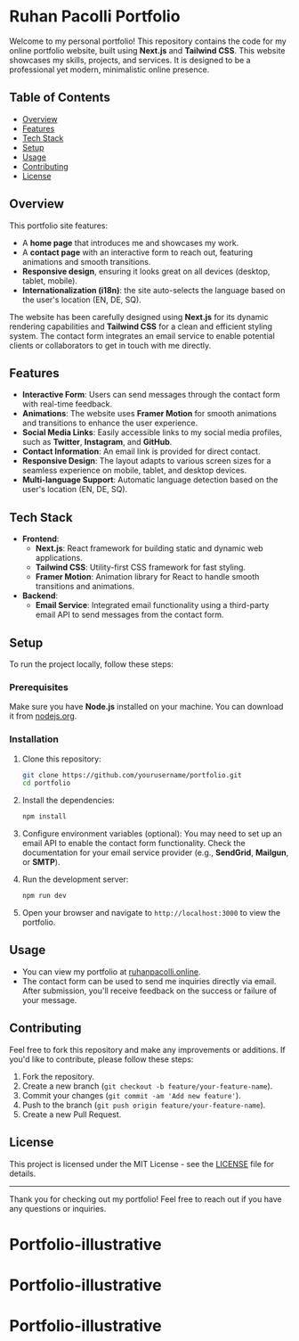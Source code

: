 # Ruhan Pacolli Portfolio

Welcome to my personal portfolio! This repository contains the code for my online portfolio website, built using **Next.js** and **Tailwind CSS**. This website showcases my skills, projects, and services. It is designed to be a professional yet modern, minimalistic online presence.

## Table of Contents

- [Overview](#overview)
- [Features](#features)
- [Tech Stack](#tech-stack)
- [Setup](#setup)
- [Usage](#usage)
- [Contributing](#contributing)
- [License](#license)

## Overview

This portfolio site features:
- A **home page** that introduces me and showcases my work.
- A **contact page** with an interactive form to reach out, featuring animations and smooth transitions.
- **Responsive design**, ensuring it looks great on all devices (desktop, tablet, mobile).
- **Internationalization (i18n)**: the site auto-selects the language based on the user's location (EN, DE, SQ).

The website has been carefully designed using **Next.js** for its dynamic rendering capabilities and **Tailwind CSS** for a clean and efficient styling system. The contact form integrates an email service to enable potential clients or collaborators to get in touch with me directly.

## Features

- **Interactive Form**: Users can send messages through the contact form with real-time feedback.
- **Animations**: The website uses **Framer Motion** for smooth animations and transitions to enhance the user experience.
- **Social Media Links**: Easily accessible links to my social media profiles, such as **Twitter**, **Instagram**, and **GitHub**.
- **Contact Information**: An email link is provided for direct contact.
- **Responsive Design**: The layout adapts to various screen sizes for a seamless experience on mobile, tablet, and desktop devices.
- **Multi-language Support**: Automatic language detection based on the user's location (EN, DE, SQ).

## Tech Stack

- **Frontend**: 
  - **Next.js**: React framework for building static and dynamic web applications.
  - **Tailwind CSS**: Utility-first CSS framework for fast styling.
  - **Framer Motion**: Animation library for React to handle smooth transitions and animations.
- **Backend**: 
  - **Email Service**: Integrated email functionality using a third-party email API to send messages from the contact form.

## Setup

To run the project locally, follow these steps:

### Prerequisites

Make sure you have **Node.js** installed on your machine. You can download it from [nodejs.org](https://nodejs.org/).

### Installation

1. Clone this repository:

   ```bash
   git clone https://github.com/yourusername/portfolio.git
   cd portfolio
   ```

2. Install the dependencies:

   ```bash
   npm install
   ```

3. Configure environment variables (optional): You may need to set up an email API to enable the contact form functionality. Check the documentation for your email service provider (e.g., **SendGrid**, **Mailgun**, or **SMTP**).

4. Run the development server:

   ```bash
   npm run dev
   ```

5. Open your browser and navigate to `http://localhost:3000` to view the portfolio.

## Usage

- You can view my portfolio at [ruhanpacolli.online](https://ruhanpacolli.online).
- The contact form can be used to send me inquiries directly via email. After submission, you'll receive feedback on the success or failure of your message.

## Contributing

Feel free to fork this repository and make any improvements or additions. If you'd like to contribute, please follow these steps:

1. Fork the repository.
2. Create a new branch (`git checkout -b feature/your-feature-name`).
3. Commit your changes (`git commit -am 'Add new feature'`).
4. Push to the branch (`git push origin feature/your-feature-name`).
5. Create a new Pull Request.

## License

This project is licensed under the MIT License - see the [LICENSE](LICENSE) file for details.

---

Thank you for checking out my portfolio! Feel free to reach out if you have any questions or inquiries.

# Portfolio-illustrative
# Portfolio-illustrative
# Portfolio-illustrative
